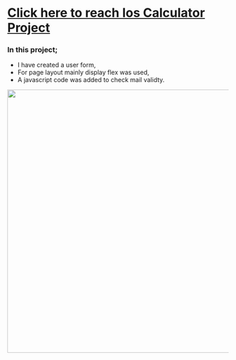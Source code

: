 # [Click here to reach Ios Calculator Project](https://musatirgithub.github.io/IosCalculator/)
<h3>In this project;</h3>
<ul>
  <li>I have created a user form,</li>
  <li>For page layout mainly display flex was used,</li>
  <li>A javascript code was added to check mail validty.</li>
</ul>  
<div class="pics">
  <img src="https://musatirgithub.github.io/IosCalculator/IosCalculator.jpg" width="600px">
</div>
